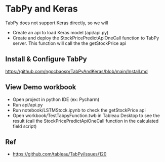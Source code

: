 # TabPy and Keras
TabPy does not support Keras directly, so we will
 - Create an api to load Keras model (api/api.py)
 - Create and deploy the StockPricePredictApiOneCall function to TabPy server. This function will call the the getStockPrice api 
## Install & Configure TabPy
https://github.com/ngocbaosp/TabPyAndKeras/blob/main/Install.md
## View Demo workbook
- Open project in python IDE (ex: Pycharm)
- Run api/api.py
- Run notebook/LSTMStock.ipynb to check the getStockPrice api
- Open workbook/TestTabpyFunction.twb in Tableau Desktop to see the result (call the StockPricePredictApiOneCall function in the calculated field script) 
## Ref
- https://github.com/tableau/TabPy/issues/120

